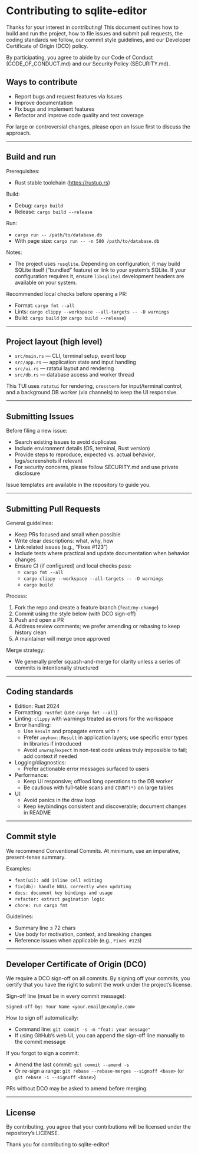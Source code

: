 # Contributing to sqlite-editor

Thanks for your interest in contributing! This document outlines how to build and run the project, how to file issues and submit pull requests, the coding standards we follow, our commit style guidelines, and our Developer Certificate of Origin (DCO) policy.

By participating, you agree to abide by our Code of Conduct (CODE_OF_CONDUCT.md) and our Security Policy (SECURITY.md).

## Ways to contribute

- Report bugs and request features via Issues
- Improve documentation
- Fix bugs and implement features
- Refactor and improve code quality and test coverage

For large or controversial changes, please open an Issue first to discuss the approach.

---

## Build and run

Prerequisites:
- Rust stable toolchain (https://rustup.rs)

Build:
- Debug: `cargo build`
- Release: `cargo build --release`

Run:
- `cargo run -- /path/to/database.db`
- With page size: `cargo run -- -n 500 /path/to/database.db`

Notes:
- The project uses `rusqlite`. Depending on configuration, it may build SQLite itself (“bundled” feature) or link to your system’s SQLite. If your configuration requires it, ensure `libsqlite3` development headers are available on your system.

Recommended local checks before opening a PR:
- Format: `cargo fmt --all`
- Lints: `cargo clippy --workspace --all-targets -- -D warnings`
- Build: `cargo build` (or `cargo build --release`)

---

## Project layout (high level)

- `src/main.rs` — CLI, terminal setup, event loop
- `src/app.rs` — application state and input handling
- `src/ui.rs` — ratatui layout and rendering
- `src/db.rs` — database access and worker thread

This TUI uses `ratatui` for rendering, `crossterm` for input/terminal control, and a background DB worker (via channels) to keep the UI responsive.

---

## Submitting Issues

Before filing a new issue:
- Search existing issues to avoid duplicates
- Include environment details (OS, terminal, Rust version)
- Provide steps to reproduce, expected vs. actual behavior, logs/screenshots if relevant
- For security concerns, please follow SECURITY.md and use private disclosure

Issue templates are available in the repository to guide you.

---

## Submitting Pull Requests

General guidelines:
- Keep PRs focused and small when possible
- Write clear descriptions: what, why, how
- Link related issues (e.g., “Fixes #123”)
- Include tests where practical and update documentation when behavior changes
- Ensure CI (if configured) and local checks pass:
  - `cargo fmt --all`
  - `cargo clippy --workspace --all-targets -- -D warnings`
  - `cargo build`

Process:
1. Fork the repo and create a feature branch (`feat/my-change`)
2. Commit using the style below (with DCO sign-off)
3. Push and open a PR
4. Address review comments; we prefer amending or rebasing to keep history clean
5. A maintainer will merge once approved

Merge strategy:
- We generally prefer squash-and-merge for clarity unless a series of commits is intentionally structured

---

## Coding standards

- Edition: Rust 2024
- Formatting: `rustfmt` (use `cargo fmt --all`)
- Linting: `clippy` with warnings treated as errors for the workspace
- Error handling:
  - Use `Result` and propagate errors with `?`
  - Prefer `anyhow::Result` in application layers; use specific error types in libraries if introduced
  - Avoid `unwrap`/`expect` in non-test code unless truly impossible to fail; add context if needed
- Logging/diagnostics:
  - Prefer actionable error messages surfaced to users
- Performance:
  - Keep UI responsive; offload long operations to the DB worker
  - Be cautious with full-table scans and `COUNT(*)` on large tables
- UI:
  - Avoid panics in the draw loop
  - Keep keybindings consistent and discoverable; document changes in README

---

## Commit style

We recommend Conventional Commits. At minimum, use an imperative, present-tense summary.

Examples:
- `feat(ui): add inline cell editing`
- `fix(db): handle NULL correctly when updating`
- `docs: document key bindings and usage`
- `refactor: extract pagination logic`
- `chore: run cargo fmt`

Guidelines:
- Summary line ≤ 72 chars
- Use body for motivation, context, and breaking changes
- Reference issues when applicable (e.g., `Fixes #123`)

---

## Developer Certificate of Origin (DCO)

We require a DCO sign-off on all commits. By signing off your commits, you certify that you have the right to submit the work under the project’s license.

Sign-off line (must be in every commit message):
```
Signed-off-by: Your Name <your.email@example.com>
```

How to sign off automatically:
- Command line: `git commit -s -m "feat: your message"`
- If using GitHub’s web UI, you can append the sign-off line manually to the commit message

If you forgot to sign a commit:
- Amend the last commit: `git commit --amend -s`
- Or re-sign a range: `git rebase --rebase-merges --signoff <base>` (or `git rebase -i --signoff <base>`)

PRs without DCO may be asked to amend before merging.

---

## License

By contributing, you agree that your contributions will be licensed under the repository’s LICENSE.

Thank you for contributing to sqlite-editor!
